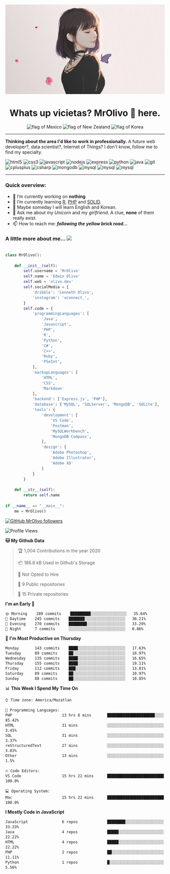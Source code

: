 <p align="center">
  <img src="https://github.com/MrOlivo/MrOlivo/blob/master/wKRBQKa-min.jpg" alt="Picture of a girl"/>
</p>

<h1 align="center">Whats up vicietas? MrOlivo 👋 here.</h1>
<p align="center">
<img src="https://raw.githubusercontent.com/hjnilsson/country-flags/master/svg/mx.svg" alt="flag of Mexico" height="40"/>
<img src="https://raw.githubusercontent.com/hjnilsson/country-flags/master/svg/nz.svg" alt="flag of New Zealand" height="40"/>
<img src="https://raw.githubusercontent.com/hjnilsson/country-flags/master/svg/kr.svg" alt="flag of Korea" height="40"/>
</p>

<hr>

 **Thinking about the area I'd like to work in professionally.** A future web developer?, data scientist?, Internet of Things? I don't know, follow me to find my specialty.

<p>
<img src="https://devicons.github.io/devicon/devicon.git/icons/html5/html5-original.svg" alt="html5" width="40" height="40"/>
<img src="https://devicons.github.io/devicon/devicon.git/icons/css3/css3-original.svg" alt="css3" width="40" height="40"/>
<img src="https://devicons.github.io/devicon/devicon.git/icons/javascript/javascript-original.svg" alt="javascript" width="40" height="40"/>
<img src="https://devicons.github.io/devicon/devicon.git/icons/nodejs/nodejs-original.svg" alt="nodejs" width="40" height="40"/>
<img src="https://devicons.github.io/devicon/devicon.git/icons/express/express-original.svg" alt="express" width="40" height="40"/>
<img src="https://devicons.github.io/devicon/devicon.git/icons/python/python-original.svg" alt="python" width="40" height="40"/>
<img src="https://devicons.github.io/devicon/devicon.git/icons/java/java-original.svg" alt="java" width="40" height="40"/>
<img src="https://devicons.github.io/devicon/devicon.git/icons/git/git-original.svg" alt="git" width="40" height="40"/>
<img src="https://devicons.github.io/devicon/devicon.git/icons/cplusplus/cplusplus-original.svg" alt="cplusplus" width="40" height="40"/>
<img src="https://devicons.github.io/devicon/devicon.git/icons/csharp/csharp-original.svg" alt="csharp" width="40" height="40"/>
<img src="https://devicons.github.io/devicon/devicon.git/icons/mongodb/mongodb-original.svg" alt="mongodb" width="40" height="40"/>
<img src="https://devicons.github.io/devicon/devicon.git/icons/mysql/mysql-original.svg" alt="mysql" width="40" height="40"/>
<img src="https://devicons.github.io/devicon/devicon.git/icons/php/php-original.svg" alt="mysql" width="40" height="40"/>
<img src="https://devicons.github.io/devicon/devicon.git/icons/ruby/ruby-original.svg" alt="mysql" width="40" height="40"/>
</p>

<hr>

### Quick overview:

- 🔭 I’m currently working on **nothing**
- 🌱 I’m currently learning [R](https://www.r-project.org/), [PHP](https://www.php.net/) and [SOLID](https://es.wikipedia.org/wiki/SOLID).
- 🤔 Maybe someday I will learn English and Korean.
- 💬 Ask me about my *Unicorn* and my *girlfriend*. A clue, **none** of them really exist.
- 📫 How to reach me: ***following the yellow brick road...***


### A little more about me... <img src="https://media.giphy.com/media/VgCDAzcKvsR6OM0uWg/giphy.gif" width="50">

```python

class MrOlivo():
    
    def __init__(self):
        self.username = 'MrOlivo'
        self.name = 'Edwin Olivo'
        self.web = 'olivo.dev'
        self.socialMedia = {
            'dribble': 'Lenneth Olivo',
            'instagram': 'xconnect_',
        }
        self.code = {
            'programmingLanguages': [
                'Java',
                'Javascript',
                'PHP',
                'R',
                'Python',
                'C#',
                'C++',
                'Ruby',
                'PSeInt',
            ],
            'markupLanguages': [
                'HTML',
                'CSS',
                'Markdown'
            ],
            'backend': ['Express.js', 'PHP'],
            'database': ['MySQL', 'SQLServer', 'MongoDB', 'SQLite'],
            'tools': {
                'development': [
                    'VS Code',
                    'Postman',
                    'MySQLWorkbench',
                    'MongoDB Compass',
                ],
                'design': [
                    'Adobe Photoshop',
                    'Adobe Illustrator',
                    'Adobe XD'
                ]
            }
        }
        
    def __str__(self):
        return self.name
        
if __name__ == "__main__":
    me = MrOlivo()

```
[![GitHub MrOlivo followers](https://img.shields.io/github/followers/MrOlivo?label=followers&style=for-the-badge&logo=github)](https://github.com/MrOlivo)

<!--START_SECTION:waka-->
![Profile Views](http://img.shields.io/badge/Profile%20Views-6-blue)

**🐱 My Github Data** 

> 🏆 1,004 Contributions in the year 2020
 > 
> 📦 186.8 kB Used in Github's Storage 
 > 
> 🚫 Not Opted to Hire
 > 
> 📜 9 Public repositories
 > 
> 🔑 15 Private repositories 

**I'm an Early 🐤** 

```text
🌞 Morning    289 commits    █████████░░░░░░░░░░░░░░░░   35.64% 
🌆 Daytime    245 commits    ███████░░░░░░░░░░░░░░░░░░   30.21% 
🌃 Evening    270 commits    ████████░░░░░░░░░░░░░░░░░   33.29% 
🌙 Night      7 commits      ░░░░░░░░░░░░░░░░░░░░░░░░░   0.86%

```
📅 **I'm Most Productive on Thursday** 

```text
Monday       143 commits    ████░░░░░░░░░░░░░░░░░░░░░   17.63% 
Tuesday      89 commits     ██░░░░░░░░░░░░░░░░░░░░░░░   10.97% 
Wednesday    135 commits    ████░░░░░░░░░░░░░░░░░░░░░   16.65% 
Thursday     155 commits    ████░░░░░░░░░░░░░░░░░░░░░   19.11% 
Friday       112 commits    ███░░░░░░░░░░░░░░░░░░░░░░   13.81% 
Saturday     89 commits     ██░░░░░░░░░░░░░░░░░░░░░░░   10.97% 
Sunday       88 commits     ██░░░░░░░░░░░░░░░░░░░░░░░   10.85%

```


📊 **This Week I Spend My Time On** 

```text
⌚︎ Time zone: America/Mazatlan

💬 Programming Languages: 
PHP                      13 hrs 8 mins       █████████████████████░░░░   85.42% 
HTML                     31 mins             ░░░░░░░░░░░░░░░░░░░░░░░░░   3.45% 
SQL                      31 mins             ░░░░░░░░░░░░░░░░░░░░░░░░░   3.37% 
reStructuredText         27 mins             ░░░░░░░░░░░░░░░░░░░░░░░░░   3.03% 
Other                    13 mins             ░░░░░░░░░░░░░░░░░░░░░░░░░   1.5%

🔥 Code Editors: 
VS Code                  15 hrs 22 mins      █████████████████████████   100.0%

💻 Operating System: 
Mac                      15 hrs 22 mins      █████████████████████████   100.0%

```

**I Mostly Code in JavaScript** 

```text
JavaScript               6 repos             ████████░░░░░░░░░░░░░░░░░   33.33% 
Java                     4 repos             █████░░░░░░░░░░░░░░░░░░░░   22.22% 
HTML                     4 repos             █████░░░░░░░░░░░░░░░░░░░░   22.22% 
PHP                      2 repos             ██░░░░░░░░░░░░░░░░░░░░░░░   11.11% 
Python                   1 repos             █░░░░░░░░░░░░░░░░░░░░░░░░   5.56%

```



<!--END_SECTION:waka-->
